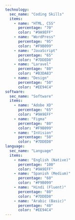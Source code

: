 ```yaml
---
technology:
  sec_name: "Coding Skills"
  items:
    - name: "HTML, CSS"
      percentage: "70"
      color: "#9A9EFF"
    - name: "WordPress"
      percentage: "95"
      color: "#F9B099"
    - name: "JavaScript"
      percentage: "65"
      color: "#7DDED8"
    - name: "Laravel"
      percentage: "80"
      color: "#B3DA83"
    - name: "Design"
      percentage: "50"
      color: "#EE94C4"
software:
  sec_name: "Software"
  items:
    - name: "Adobe XD"
      percentage: "65"
      color: "#9A9EFF"
    - name: "Figma"
      percentage: "80"
      color: "#F9B099"
    - name: "InVision"
      percentage: "50"
      color: "#7DDED8"
language:
  sec_name: "Language"
  items:
    - name: "English (Native)"
      percentage: "100"
      color: "#9A9EFF"
    - name: "Spanish (Medium)"
      percentage: "60"
      color: "#F9B099"
    - name: "Hindi (Fluent)"
      percentage: "80"
      color: "#7DDED8"
    - name: "Arabic (Basic)"
      percentage: "40"
      color: "#EE94C4"
---
```

